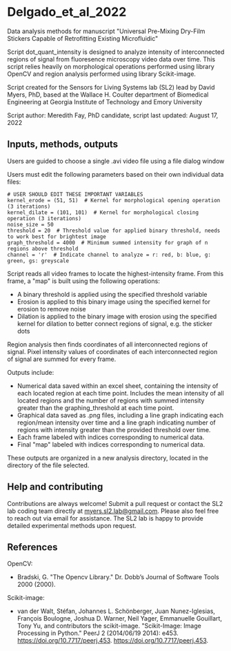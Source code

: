 # Delgado_et_al_2022
Data analysis methods for manuscript "Universal Pre-Mixing Dry-Film Stickers Capable of Retrofitting Existing Microfluidic"

Script dot_quant_intensity is designed to analyze intensity of interconnected regions of signal from fluoresence microscopy video data over time. This script relies heavily on morphological operations performed using library OpenCV and region analysis performed using library Scikit-image.

Script created for the Sensors for Living Systems lab (SL2) lead by David Myers, PhD, based at the Wallace H. Coulter department of Biomedical Engineering at Georgia Institute of Technology and Emory University

Script author: Meredith Fay, PhD candidate, script last updated: August 17, 2022

## Inputs, methods, outputs

Users are guided to choose a single .avi video file using a file dialog window

Users must edit the following parameters based on their own individual data files:

```
# USER SHOULD EDIT THESE IMPORTANT VARIABLES
kernel_erode = (51, 51)  # Kernel for morphological opening operation (3 iterations)
kernel_dilate = (101, 101)  # Kernel for morphological closing operation (3 iterations)
noise_size = 50
threshold = 20  # Threshold value for applied binary threshold, needs to work best for brightest image
graph_threshold = 4000  # Minimum summed intensity for graph of n regions above threshold
channel = 'r'  # Indicate channel to analyze = r: red, b: blue, g: green, gs: greyscale
```

Script reads all video frames to locate the highest-intensity frame. From this frame, a "map" is built using the following operations:
- A binary threshold is applied using the specified threshold variable
- Erosion is applied to this binary image using the specified kernel for erosion to remove noise
- Dilation is applied to the binary image with erosion using the specified kernel for dilation to better connect regions of signal, e.g. the sticker dots

Region analysis then finds coordinates of all interconnected regions of signal.
Pixel intensity values of coordinates of each interconnected region of signal are summed for every frame.

Outputs include:
- Numerical data saved within an excel sheet, containing the intensity of each located region at each time point. Includes the mean intensity of all located regions and the number of regions with summed intensity greater than the graphing_threshold at each time point.
- Graphical data saved as .png files, including a line graph indicating each region/mean intensity over time and a line graph indicating number of regions with intensity greater than the provided threshold over time.
- Each frame labeled with indices corresponding to numerical data.
- Final "map" labeled with indices corresponding to numerical data.

These outputs are organized in a new analysis directory, located in the directory of the file selected.

## Help and contributing
Contributions are always welcome! Submit a pull request or contact the SL2 lab coding team directly at myers.sl2.lab@gmail.com. Please also feel free to reach out via email for assistance. The SL2 lab is happy to provide detailed experimental methods upon request.

## References
OpenCV:
- Bradski, G. "The Opencv Library." Dr. Dobb’s Journal of Software Tools 2000  (2000).

Scikit-image:
- van der Walt, Stéfan, Johannes L. Schönberger, Juan Nunez-Iglesias, François Boulogne, Joshua D. Warner, Neil Yager, Emmanuelle Gouillart, Tony Yu, and contributors the scikit-image. "Scikit-Image: Image Processing in Python." PeerJ 2 (2014/06/19 2014): e453. https://doi.org/10.7717/peerj.453. https://doi.org/10.7717/peerj.453.


